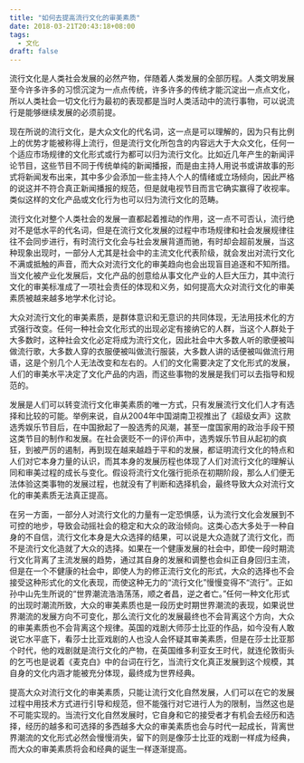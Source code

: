 ```yaml
---
title: "如何去提高流行文化的审美素质"
date: 2018-03-21T20:43:18+08:00
tags:
  - 文化
draft: false
---
```


流行文化是人类社会发展的必然产物，伴随着人类发展的全部历程。人类文明发展至今许多许多的习惯沉淀为一点点传统，许多许多的传统才能沉淀出一点点文化，所以人类社会一切文化行为最初的表现都是当时人类活动中的流行事物，可以说流行是能够继续发展的必须前提。

现在所说的流行文化，是大众文化的代名词，这一点是可以理解的，因为只有比例上的优势才能被称得上流行，但是流行文化所包含的内容远大于大众文化，任何一个适应市场规律的文化形式或行为都可以归为流行文化。比如近几年产生的新闻评论节目，这些节目不同于传统单纯的新闻播报，而是由主持人用说书或讲故事的形式将新闻发布出来，其中多少会添加一些主持人个人的情绪或立场倾向，因此严格的说这并不符合真正新闻播报的规范，但是就电视节目而言它确实赢得了收视率。类似这样的文化产品或文化行为也可以归为流行文化的范畴。

流行文化对整个人类社会的发展一直都起着推动的作用，这一点不可否认，流行绝对不是低水平的代名词，但是在流行文化发展的过程中市场规律和社会发展规律往往不会同步进行，有时流行文化会与社会发展背道而驰，有时却会超前发展，当这种现象出现时，一部分人尤其是社会中的主流文化代表阶级，就会发出对流行文化不满或抵触的声音，而大众对流行文化的审美趋向也会出现盲目追逐和不知所措。当文化被产业化发展后，文化产品的创意给从事文化产业的人巨大压力，其中流行文化的审美标准成了一项社会责任的体现和义务，如何提高大众对流行文化的审美素质被越来越多地学术化讨论。

大众对流行文化的审美素质，是群体意识和无意识的共同体现，无法用技术化的方式强行改变。任何一种社会文化形式的出现必定有接纳它的人群，当这个人群处于大多数时，这种社会文化必定将成为流行文化，因此社会中大多数人听的歌便被叫做流行歌，大多数人穿的衣服便被叫做流行服装，大多数人讲的话便被叫做流行用语，这是个别几个人无法改变和左右的。人们的文化需要决定了文化形式的发展，人们的审美水平决定了文化产品的内涵，而这些事物的发展是我们可以去指导和规范的。

发展是人们可以转变流行文化审美素质的唯一方式，只有发展流行文化们人才有选择和比较的可能。举例来说，自从2004年中国湖南卫视推出了《超级女声》这款选秀娱乐节目后，在中国掀起了一股选秀的风潮，甚至一度国家用的政治手段干预这类节目的制作和发展。在社会褒贬不一的评价声中，选秀娱乐节目从起初的疯狂，到被严厉的遏制，再到现在越来越趋于平和的发展，都证明流行文化的特点和人们对它本身力量的认识，而其本身的发展历程也体现了人们对流行文化的理解认同和审美过程的成长与变化。假设将流行文化强行扼杀在初期阶段，那么人们便无法体验这类事物的发展过程，也就没有了判断和选择机会，最终导致大众对流行文化的审美素质无法真正提高。

在另一方面，一部分人对流行文化的力量有一定恐惧感，认为流行文化会发展到不可控的地步，导致会动摇社会的稳定和大众的政治倾向。这类心态大多处于一种自身的不自信，流行文化本身是大众选择的结果，可以说是大众造就了流行文化，而不是流行文化造就了大众的选择。如果在一个健康发展的社会中，即使一段时期流行文化背离了主流发展的趋势，通过其自身的发展和调整也会纠正自身回归主流，但是在一个不健康的社会中，即使人为的修正流行文化的形式，大众的选择也不会接受这种形式化的文化表现，而使这种无力的“流行文化”慢慢变得不“流行”。正如孙中山先生所说的“世界潮流浩浩荡荡，顺之者昌，逆之者亡。”任何一种文化形式的出现时潮流所致，大众的审美素质也是一段历史时期世界潮流的表现，如果说世界潮流的发展方向不可变化，那么流行文化的发展最终也不会背离这个方向，大众的审美素质也不会背离这个规律。英国的戏剧大师莎士比亚的作品，如今没有人敢说它水平底下，看莎士比亚戏剧的人也没人会怀疑其审美素质，但是在莎士比亚那个时代，他的戏剧就是流行文化的产物，在英国维多利亚女王时代，就连伦敦街头的乞丐也是说着《麦克白》中的台词在行乞，当流行文化真正发展到这个规模，其自身的文化内涵才能被充分体现，最终成为世界经典。

提高大众对流行文化的审美素质，只能让流行文化自然发展，人们可以在它的发展过程中用技术方式进行引导和规范，但不能强行对它进行人为的限制，当然这也是不可能实现的。当流行文化自然发展时，它自身和它的接受者才有机会去经历和选择，经历的越多和可选择的多西越多大众的审美素质也会与时代一起成长，背离世界潮流的文化形式必然会慢慢消失，留下的则是像莎士比亚的戏剧一样成为经典，而大众的审美素质将会和经典的诞生一样逐渐提高。
